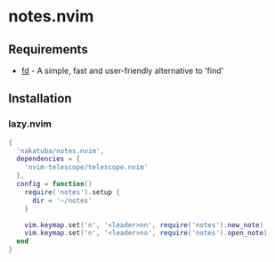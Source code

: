 # notes.nvim

## Requirements

- [fd](https://github.com/sharkdp/fd) - A simple, fast and user-friendly alternative to 'find'

## Installation

### lazy.nvim

```lua
{
  'nakatuba/notes.nvim',
  dependencies = {
    'nvim-telescope/telescope.nvim'
  },
  config = function()
    require('notes').setup {
      dir = '~/notes'
    }

    vim.keymap.set('n', '<leader>nn', require('notes').new_note)
    vim.keymap.set('n', '<leader>no', require('notes').open_note)
  end
}
```
